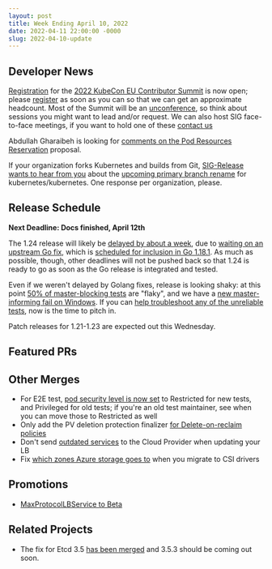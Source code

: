 ```yaml
---
layout: post
title: Week Ending April 10, 2022
date: 2022-04-11 22:00:00 -0000
slug: 2022-04-10-update
---
```


## Developer News

[Registration](https://cvent.me/384mb9) for the [2022 KubeCon EU Contributor Summit](https://www.kubernetes.dev/events/kcseu/) is now open; please [register](https://cvent.me/384mb9) as soon as you can so that we can get an approximate headcount.  Most of the Summit will be an [unconference](https://blog.mia-platform.eu/en/unconference-what-it-is-and-how-to-run-it-remotely), so think about sessions you might want to lead and/or request.  We can also host SIG face-to-face meetings, if you want to hold one of these [contact us](mailto:community@cncf.io)

Abdullah Gharaibeh is looking for [comments on the Pod Resources Reservation](https://bit.ly/k8s-reservations) proposal.

If your organization forks Kubernetes and builds from Git, [SIG-Release wants to hear from you](https://www.surveymonkey.com/r/k8s-branch-rename) about the [upcoming primary branch rename](https://www.surveymonkey.com/r/k8s-branch-rename) for kubernetes/kubernetes.  One response per organization, please.

## Release Schedule

**Next Deadline: Docs finished, April 12th**

The 1.24 release will likely be [delayed by about a week](https://github.com/kubernetes/sig-release/discussions/1877), due to [waiting on an upstream Go fix](https://github.com/kubernetes/kubernetes/issues/108910), which is [scheduled for inclusion in Go 1.18.1](https://go-review.googlesource.com/c/go/+/398074). As much as possible, though, other deadlines will not be pushed back so that 1.24 is ready to go as soon as the Go release is integrated and tested. 

Even if we weren't delayed by Golang fixes, release is looking shaky: at this point [50% of master-blocking tests](https://testgrid.k8s.io/sig-release-master-blocking#Summary) are "flaky", and we have a [new master-informing fail on Windows](https://testgrid.k8s.io/sig-release-master-informing#capz-windows-containerd-master).  If you can [help troubleshoot any of the unreliable tests](https://github.com/orgs/kubernetes/projects/68/), now is the time to pitch in.

Patch releases for 1.21-1.23 are expected out this Wednesday.

## Featured PRs


## Other Merges

* For E2E test, [pod security level is now set](https://github.com/kubernetes/kubernetes/pull/109283) to Restricted for new tests, and Privileged for old tests; if you're an old test maintainer, see when you can move those to Restricted as well
* Only add the PV deletion protection finalizer [for Delete-on-reclaim policies](https://github.com/kubernetes/kubernetes/pull/109205)
* Don't send [outdated services](https://github.com/kubernetes/kubernetes/pull/107631) to the Cloud Provider when updating your LB
* Fix [which zones Azure storage goes to](https://github.com/kubernetes/kubernetes/pull/109154) when you migrate to CSI drivers

## Promotions

* [MaxProtocolLBService to Beta](https://github.com/kubernetes/kubernetes/pull/109213)

## Related Projects

* The fix for Etcd 3.5 [has been merged](https://github.com/etcd-io/etcd/pull/13854) and 3.5.3 should be coming out soon.
